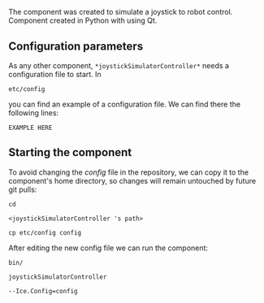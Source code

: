 ```
```
#
``` joystickSimulatorController
```
The component was created to simulate a joystick to robot control. Component created in Python with using Qt.


## Configuration parameters
As any other component,
``` *joystickSimulatorController* ```
needs a configuration file to start. In

    etc/config

you can find an example of a configuration file. We can find there the following lines:

    EXAMPLE HERE

    
## Starting the component
To avoid changing the *config* file in the repository, we can copy it to the component's home directory, so changes will remain untouched by future git pulls:

    cd

``` <joystickSimulatorController 's path> ```

    cp etc/config config
    
After editing the new config file we can run the component:

    bin/

```joystickSimulatorController ```

    --Ice.Config=config
